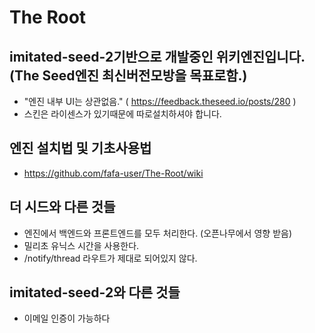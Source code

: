 # The Root
## imitated-seed-2기반으로 개발중인 위키엔진입니다. (The Seed엔진 최신버전모방을 목표로함.)
- "엔진 내부 UI는 상관없음." ( https://feedback.theseed.io/posts/280 )
- 스킨은 라이센스가 있기때문에 따로설치하셔야 합니다.

## 엔진 설치법 및 기초사용법
- https://github.com/fafa-user/The-Root/wiki

## 더 시드와 다른 것들
- 엔진에서 백엔드와 프론트엔드를 모두 처리한다. (오픈나무에서 영향 받음)
- 밀리초 유닉스 시간을 사용한다.
- /notify/thread 라우트가 제대로 되어있지 않다.

## imitated-seed-2와 다른 것들
- 이메일 인증이 가능하다